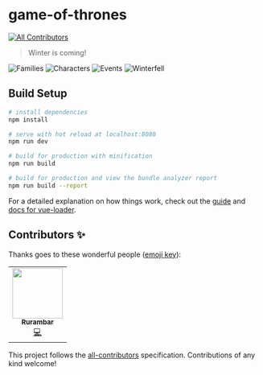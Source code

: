 # game-of-thrones
<!-- ALL-CONTRIBUTORS-BADGE:START - Do not remove or modify this section -->
[![All Contributors](https://img.shields.io/badge/all_contributors-1-orange.svg?style=flat-square)](#contributors-)
<!-- ALL-CONTRIBUTORS-BADGE:END -->

> Winter is coming!

![Families](https://lsq210.github.io/photo-album/readme/GOT/family.jpg)
![Characters](https://lsq210.github.io/photo-album/readme/GOT/jonsnow.jpg)
![Events](https://lsq210.github.io/photo-album/readme/GOT/events.jpg)
![Winterfell](https://lsq210.github.io/photo-album/readme/GOT/winterfell.jpg)

## Build Setup

``` bash
# install dependencies
npm install

# serve with hot reload at localhost:8080
npm run dev

# build for production with minification
npm run build

# build for production and view the bundle analyzer report
npm run build --report
```

For a detailed explanation on how things work, check out the [guide](http://vuejs-templates.github.io/webpack/) and [docs for vue-loader](http://vuejs.github.io/vue-loader).

## Contributors ✨

Thanks goes to these wonderful people ([emoji key](https://allcontributors.org/docs/en/emoji-key)):

<!-- ALL-CONTRIBUTORS-LIST:START - Do not remove or modify this section -->
<!-- prettier-ignore-start -->
<!-- markdownlint-disable -->
<table>
  <tr>
    <td align="center"><a href="https://github.com/Rurambar"><img src="https://avatars2.githubusercontent.com/u/44767543?v=4" width="100px;" alt=""/><br /><sub><b>Rurambar</b></sub></a><br /><a href="https://github.com/lsq210/Game-of-Thrones/commits?author=Rurambar" title="Code">💻</a></td>
  </tr>
</table>

<!-- markdownlint-enable -->
<!-- prettier-ignore-end -->
<!-- ALL-CONTRIBUTORS-LIST:END -->

This project follows the [all-contributors](https://github.com/all-contributors/all-contributors) specification. Contributions of any kind welcome!